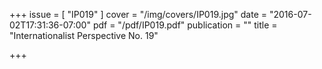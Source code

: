 +++
issue = [ "IP019" ]
cover = "/img/covers/IP019.jpg"
date = "2016-07-02T17:31:36-07:00"
pdf = "/pdf/IP019.pdf"
publication = ""
title = "Internationalist Perspective No. 19"

+++

